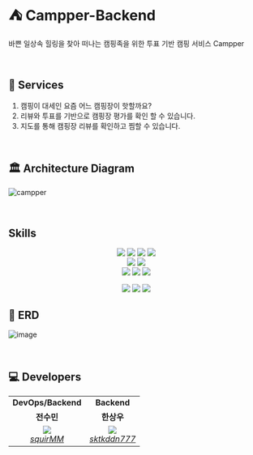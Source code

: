 # ⛺ Campper-Backend

바쁜 일상속 힐링을 찾아 떠나는 캠핑족을 위한 투표 기반 캠핑 서비스 Campper

<br/>

## 🚀 Services 

1. 캠핑이 대세인 요즘 어느 캠핑장이 핫할까요?
2. 리뷰와 투표를 기반으로 캠핑장 평가를 확인 할 수 있습니다.
3. 지도를 통해 캠핑장 리뷰를 확인하고 찜할 수 있습니다.

<br/>

## 🏛 Architecture Diagram
![campper](https://user-images.githubusercontent.com/62806067/233274255-b76769e2-cd2a-4cdd-af97-1e0ece3b66a4.png)

<br/>

## Skills
<div align="center"> 
<img src="https://img.shields.io/badge/java-007396?style=for-the-badge&logo=java&logoColor=white"> <img src="https://img.shields.io/badge/spring%20boot-6DB33F?style=for-the-badge&logo=springboot&logoColor=white"> <img src="https://img.shields.io/badge/gradle-02303A?style=for-the-badge&logo=gradle&logoColor=white"> <img src="https://img.shields.io/badge/junit5-25A162?style=for-the-badge&logo=junit5&logoColor=white">
<br>
<img src="https://img.shields.io/badge/mybatis-000000?style=for-the-badge&logo=mybatis&logoColor=white"> <img src="https://img.shields.io/badge/mysql-4479A1?style=for-the-badge&logo=mysql&logoColor=white">
<br>
<img src="https://img.shields.io/badge/ec2-FF9900?style=for-the-badge&logo=amazonec2&logoColor=white"> <img src="https://img.shields.io/badge/rds-527FFF?style=for-the-badge&logo=amazonrds&logoColor=white"> <img src="https://img.shields.io/badge/Redis-DC382D?style=for-the-badge&logo=Redis&logoColor=white"> 
    
<img src="https://img.shields.io/badge/swagger-85EA2D?style=for-the-badge&logo=swagger&logoColor=white"> <img src="https://img.shields.io/badge/docker-2496ED?style=for-the-badge&logo=docker&logoColor=white"> <img src="https://img.shields.io/badge/github%20actions-2088FF?style=for-the-badge&logo=githubactions&logoColor=white"> 
</br>
</div>
  

## 📝 ERD
![image](https://user-images.githubusercontent.com/62806067/235578181-1ceea959-77c8-4665-a71e-30a552ea9efa.png)


<br/>

## 💻 Developers

<table>
    <tr align="center">
        <td><B>DevOps/Backend</B></td>
        <td><B>Backend</B></td>
    </tr>
    <tr align="center">
        <td><B>전수민</B></td>
        <td><B>한상우</B></td>
    </tr>
    <tr align="center">
        <td>
            <img src="https://github.com/squirMM.png?size=100">
            <br>
            <a href="https://github.com/squirMM"><I>squirMM</I></a>
        </td>
        <td>
            <img src="https://github.com/sktkddn777.png?size=100">
            <br>
            <a href="https://github.com/sktkddn777"><I>sktkddn777</I></a>
        </td>
    </tr>
</table>
